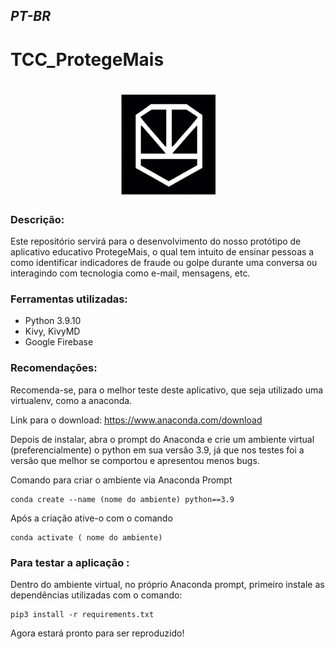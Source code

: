## *PT-BR*

# TCC_ProtegeMais
<h1 align="center">
   <img 
         src= "images/logo.png" 
   >    
</h1>

### Descrição:
Este repositório servirá para o desenvolvimento do nosso protótipo de aplicativo educativo ProtegeMais, o qual tem intuito de ensinar pessoas a como identificar indicadores de fraude ou golpe  durante uma conversa ou interagindo com tecnologia como e-mail, mensagens, etc.

### Ferramentas utilizadas: 
- Python 3.9.10
- Kivy, KivyMD
- Google Firebase


### Recomendações:

Recomenda-se, para o melhor teste deste aplicativo, que seja utilizado uma virtualenv, como a anaconda.

Link para o download: https://www.anaconda.com/download

Depois de instalar, abra o prompt do  Anaconda e crie um ambiente virtual (preferencialmente) o python em sua versão 3.9, já que nos testes foi a versão que melhor se comportou e apresentou menos bugs.

Comando para criar o ambiente via Anaconda Prompt
~~~
conda create --name (nome do ambiente) python==3.9
~~~

Após a criação ative-o com o comando

~~~
conda activate ( nome do ambiente)
~~~

### Para testar a aplicação :
Dentro do ambiente virtual, no próprio Anaconda prompt, primeiro instale as dependências utilizadas com o comando: 
~~~
pip3 install -r requirements.txt
~~~
Agora estará pronto para ser reproduzido!
